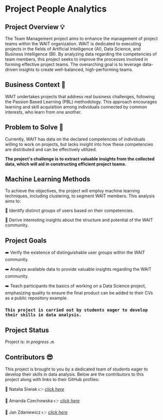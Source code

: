 # Project People Analytics

## Project Overview 💡
The Team Management project aims to enhance the management of project teams within the WAIT organization. WAIT is dedicated to executing projects in the fields of Artificial Intelligence (AI), Data Science, and Business Intelligence (BI). By analyzing data regarding the competencies of team members, this project seeks to improve the processes involved in forming effective project teams. The overarching goal is to leverage data-driven insights to create well-balanced, high-performing teams.

## Business Context 🧐
WAIT undertakes projects that address real business challenges, following the Passion Based Learning (PBL) methodology. This approach encourages learning and skill acquisition among individuals connected by common interests, who learn from one another.

## Problem to Solve 🤔
Currently, WAIT has data on the declared competencies of individuals willing to work on projects, but lacks insight into how these competencies are distributed and can be effectively utilized. 

**The project's challenge is to extract valuable insights 
from the collected data, which will aid in constructing efficient project teams.**

## Machine Learning Methods
To achieve the objectives, the project will employ machine learning techniques, including clustering, to segment WAIT members. This analysis aims to:

🔸 Identify distinct groups of users based on their competencies.

🔸 Derive interesting insights about the structure and potential of the WAIT community.

## Project Goals
➡️ Verify the existence of distinguishable user groups within the WAIT community.

➡️ Analyze available data to provide valuable insights regarding the WAIT community.

➡️ Teach participants the basics of working on a Data Science project, emphasizing quality to ensure the final product can be added to their CVs as a public repository example.


### **``` This project is carried out by students eager to develop their skills in data analysis. ```**

## Project Status
Project is: _in progress 🔜_  

## Contributors 😎
This project is brought to you by a dedicated team of students eager to develop their skills in data analysis. Below are the contributors to this project along with links to their GitHub profiles:

🔸 Natalia Siwiak 👉 [_click here_](https://github.com/nsiwiak)

🔸 Amanda Czechowska 👉 [_click here_](https://github.com/czeama)

🔸 Jan Zdaniewicz 👉 [_click here_](https://github.com/Zdanekk)



